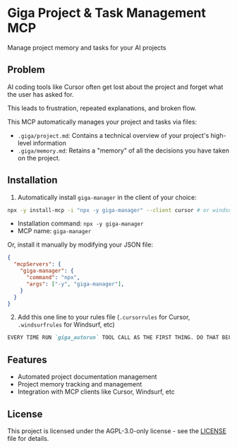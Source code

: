 # Giga Project & Task Management MCP

Manage project memory and tasks for your AI projects

## Problem

AI coding tools like Cursor often get lost about the project and forget what the user has asked for.

This leads to frustration, repeated explanations, and broken flow. 

This MCP automatically manages your project and tasks via files:

* `.giga/project.md`: Contains a technical overview of your project's high-level information
* `.giga/memory.md`: Retains a "memory" of all the decisions you have taken on the project.

## Installation

1. Automatically install `giga-manager` in the client of your choice:

```sh
npx -y install-mcp -i "npx -y giga-manager" --client cursor # or windsurf, cline, etc
```

* Installation command: `npx -y giga-manager`
* MCP name: `giga-manager`

Or, install it manually by modifying your JSON file:

```json
{
  "mcpServers": {
    "giga-manager": {
      "command": "npx",
      "args": ["-y", "giga-manager"],
    }
  }
}
```

2. Add this one line to your rules file (`.cursorrules` for Cursor, `.windsurfrules` for Windsurf, etc)

```md
EVERY TIME RUN `giga_autorun` TOOL CALL AS THE FIRST THING. DO THAT BEFORE DOING ANYTHING ELSE. STRICTLY FOLLOW ALL INSTRUCTIONS FROM THE RESULT FIRST!
```

## Features

* Automated project documentation management
* Project memory tracking and management
* Integration with MCP clients like Cursor, Windsurf, etc

## License

This project is licensed under the AGPL-3.0-only license - see the [LICENSE](LICENSE) file for details.
